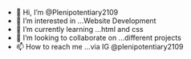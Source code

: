 - 👋 Hi, I’m @Plenipotentiary2109
- 👀 I’m interested in ...Website Development
- 🌱 I’m currently learning ...html and css
- 💞️ I’m looking to collaborate on ...different projects
- 📫 How to reach me ...via IG @plenipotentiary2109

<!---
Plenipotentiary2109/Plenipotentiary2109 is a ✨ special ✨ repository because its `README.md` (this file) appears on your GitHub profile.
You can click the Preview link to take a look at your changes.
--->
